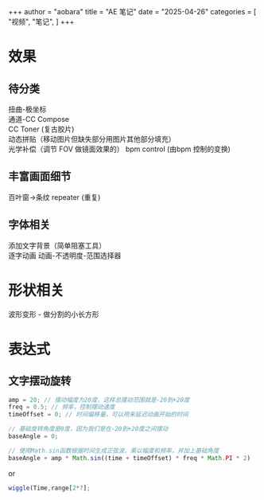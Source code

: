 +++
author = "aobara"
title = "AE 笔记"
date = "2025-04-26"
categories = [
    "视频",
    "笔记",
]
+++
# 效果
## 待分类
扭曲-极坐标  
通道-CC Compose  
CC Toner (复古胶片)  
动态拼贴（移动图片但缺失部分用图片其他部分填充）  
光学补偿（调节 FOV 做镜面效果的）
bpm control (由bpm 控制的变换)
## 丰富画面细节
百叶窗->条纹
repeater (重复)
## 字体相关
添加文字背景（简单阻塞工具）  
逐字动画 动画-不透明度-范围选择器  
# 形状相关
波形变形 - 做分割的小长方形  
# 表达式
## 文字摆动旋转
```js
amp = 20; // 摆动幅度为20度，这样总摆动范围就是-20到+20度
freq = 0.5; // 频率，控制摆动速度
timeOffset = 0; // 时间偏移量，可以用来延迟动画开始的时间

// 基础旋转角度是0度，因为我们是在-20到+20度之间摆动
baseAngle = 0;

// 使用Math.sin函数根据时间生成正弦波，乘以幅度和频率，并加上基础角度
baseAngle + amp * Math.sin((time + timeOffset) * freq * Math.PI * 2)
```
or 
```js
wiggle(Time,range[2*?];
```
